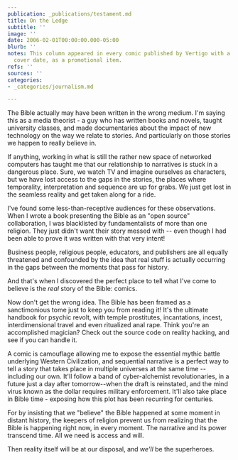 ```yaml
---
publication: _publications/testament.md
title: On the Ledge
subtitle: ''
image: ''
date: 2006-02-01T00:00:00.000-05:00
blurb: ''
notes: This column appeared in every comic published by Vertigo with a February 2006
  cover date, as a promotional item.
refs: ''
sources: ''
categories:
- _categories/journalism.md

---
```

The Bible actually may have been written in the wrong medium. I'm saying this as a media theorist - a guy who has written books and novels, taught university classes, and made documentaries about the impact of new technology on the way we relate to stories. And particularly on those stories we happen to really believe in.

If anything, working in what is still the rather new space of networked computers has taught me that our relationship to narratives is stuck in a dangerous place. Sure, we watch TV and imagine ourselves as characters, but we have lost access to the gaps in the stories, the places where temporality, interpretation and sequence are up for grabs. We just get lost in the seamless reality and get taken along for a ride.

I've found some less-than-receptive audiences for these observations. When I wrote a book presenting the Bible as an "open source" collaboration, I was blacklisted by fundamentalists of more than one religion. They just didn't want their story messed with -- even though I had been able to prove it was written with that very intent!

Business people, religious people, educators, and publishers are all equally threatened and confounded by the idea that real stuff is actually occurring in the gaps between the moments that pass for history.

And that's when I discovered the perfect place to tell what I've come to believe is the _real_ story of the Bible: comics.

Now don't get the wrong idea. The Bible has been framed as a sanctimonious tome just to keep you from reading it! It's the ultimate handbook for psychic revolt, with temple prostitutes, incantations, incest, interdimensional travel and even ritualized anal rape. Think you're an accomplished magician? Check out the source code on reality hacking, and see if you can handle it.

A comic is camouflage allowing me to expose the essential mythic battle underlying Western Civilization, and sequential narrative is a perfect way to tell a story that takes place in multiple universes at the same time -- including our own. It'll follow a band of cyber-alchemist revolutionaries, in a future just a day after tomorrow--when the draft is reinstated, and the mind virus known as the dollar requires military enforcement. It'll also take place in Bible time - exposing how this plot has been recurring for centuries.

For by insisting that we "believe" the Bible happened at some moment in distant history, the keepers of religion prevent us from realizing that the Bible is happening right now, in every moment. The narrative and its power transcend time. All we need is access and will.

Then reality itself will be at our disposal, and _we'll_ be the superheroes.